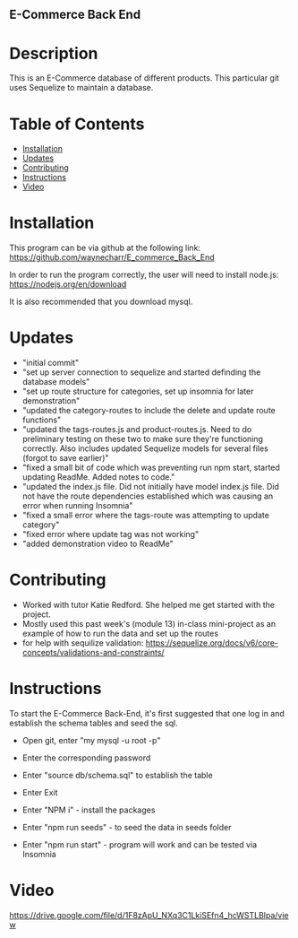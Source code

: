 ## E-Commerce Back End

# Description

This is an E-Commerce database of different products. This particular git uses Sequelize to maintain a database. 

# Table of Contents

- [Installation](#installation)
- [Updates](#updates)
- [Contributing](#contributing)
- [Instructions](#instructions)
- [Video](#video)

# Installation 

 This program can be via github at the following link: https://github.com/waynecharr/E_commerce_Back_End

 In order to run the program correctly, the user will need to install node.js: https://nodejs.org/en/download

 It is also recommended that you download mysql. 

# Updates

- "initial commit"
- "set up server connection to sequelize and started definding the database models"
- "set up route structure for categories, set up insomnia for later demonstration"
- "updated the category-routes to include the delete and update route functions"
- "updated the tags-routes.js and product-routes.js. Need to do preliminary testing on these two to make sure they're functioning correctly. Also includes updated Sequelize models for several files (forgot to save earlier)" 
- "fixed a small bit of code which was preventing run npm start, started updating ReadMe. Added notes to code." 
- "updated the index.js file. Did not initially have model index.js file. Did not have the route dependencies established which was causing an error when running Insomnia"
- "fixed a small error where the tags-route was attempting to update category"
- "fixed error where update tag was not working" 
- "added demonstration video to ReadMe" 


# Contributing

- Worked with tutor Katie Redford. She helped me get started with the project. 
- Mostly used this past week's (module 13) in-class mini-project as an example of how to run the data and set up the routes
- for help with sequilize validation: https://sequelize.org/docs/v6/core-concepts/validations-and-constraints/


# Instructions

To start the E-Commerce Back-End, it's first suggested that one log in and establish the schema tables and seed the sql.

- Open git, enter "my mysql -u root -p"
- Enter the corresponding password
- Enter "source db/schema.sql" to establish the table
- Enter Exit

- Enter "NPM i" - install the packages
- Enter "npm run seeds" - to seed the data in seeds folder
- Enter "npm run start" - program will work and can be tested via Insomnia

# Video 

https://drive.google.com/file/d/1F8zApU_NXq3C1LkiSEfn4_hcWSTLBlpa/view
